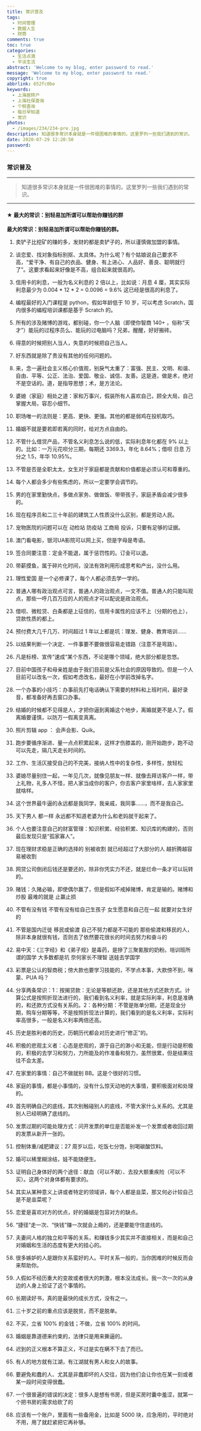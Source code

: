 ```yaml
---
title: 常识普及
tags:
  - 时间管理
  - 数据人生
  - 财商
comments: true
toc: true
categories:
  - 生活点滴
  - 平淡生活
abstract: 'Welcome to my blog, enter password to read.'
message: 'Welcome to my blog, enter password to read.'
copyright: true
abbrlink: 652fc0be
keywords:
  - 上海居转户
  - 上海社保查询
  - 个税查询
  - 每日早知道
  - 常识
photos:
  - /images/234/234-pre.jpg
description: 知道很多常识本身就是一件很困难的事情的。这里罗列一些我们遇到的常识。
date: 2020-07-29 12:20:50
password:
---
```

<script type="text/javascript" src="/js/src/bai.js"></script>

### 常识普及
---
> 知道很多常识本身就是一件很困难的事情的。这里罗列一些我们遇到的常识。
---

#### ★ 最大的常识：别轻易加所谓可以帮助你赚钱的群

**最大的常识：别轻易加所谓可以帮助你赚钱的群。**

1. 卖铲子比挖矿的赚的多，发财的都是卖铲子的，所以谨慎做加盟的事情。

2. 谈恋爱、找对象指标别抠、太具体。为什么呢？有个姑娘说自己要求不高，“爱干净、有自己的衣品、健身、有上进心、人品好、善良、聪明就行了”。这要求看起来好像是不高，组合起来就很高的。

3. 信用卡的利息，一般为名义利息的 2 倍以上，比如说：月息 4 厘，其实实际利息最少为 0.004 * 12 * 2 = 0.0096 = 9.6% 这已经是很高的利息了。

4. 编程最好的入门课程是 python，假如年龄低于 10 岁，可以考虑 Scratch，国内很多的编程培训课都是基于 Scratch 的。

5. 所有的涉及赌博的游戏，都别碰，你一个人脑（即使你智商 140+ ，俗称“天才”）能玩的过程序员么、能玩的过电脑吗？兄弟，醒醒，好好搬砖。

6. 得意的时候把别人当人，失意的时候把自己当人。

7. 好东西就是除了贵没有其他的任何问题的。

8. 来，念一遍社会主义核心价值观，别戾气太重了：富强、民主、文明、和谐、自由、平等、公正、法治、爱国、敬业、诚信、友善。这是道，做是术，绝对不是空话的。道，是指导思想；术，是方法论。

9. 婆媳（家庭）相处之道：家和万事兴，假装所有人喜欢自己，顾全大局，自己掌握大局，容忍小细节。

10. 职场唯一的法则是：更高、更快、更强。其他的都是弱鸡在投机取巧。

11. 婚姻不就是要若即若离的同时，给对方点自由的。

12. 不管什么借贷产品，不管名义利息怎么说的低，实际利息年化都在 9% 以上的。比如：一万元花呗分三期，每期还 3369.3，年化 8.64%；借呗 日息 万分之 1.5，年华 10.95%。

13. 不管是否是全职太太，女生对于家庭都是贡献和价值都是必须认可和尊重的。

14. 每个人都会多少有些焦虑的，所以一定要学会调节的。

15. 男的在家里勤快点，多做点家务、做做饭、带带孩子，家庭矛盾会减少很多的。

16. 现在程序员和二三十年前的建筑工人性质没什么区别，都是劳动人民。

17. 宠物医院的问题可以在 动检站 防疫站 工商局 投诉，只要有足够的证据。

18. 澳门看电影，银河UA影院可以网上买，但是字母是粤语。

19. 签合同要注意：定金不能退，属于惩罚性的。订金可以退。

20. 带薪摸鱼，属于碎片化时间，没法有效利用形成思考和产出，没什么用。

21. 理性爱国 是一个必修课了，每个人都必须去学一学的。

22. 普通人哪有政治观点可言，普通人的政治观点，一文不值。普通人的只能叫观点，那些一呼几百万应的人的观点才可以配说是政治观点。

23. 借呗、微粒贷、白条都是上征信的，信用卡属性的应该不上（分期的也上），贷款性质的都上。

24. 预付费大几千几万、时间超过 1 年以上都是坑：理发、健身、教育培训……

25. 以结果判断一个决定、一件事要不要做很容易走错路（注意不是弯路）。

26. 凡是标榜、宣传“速成“某个东西，不论是哪个领域，绝大部分都是忽悠。

27. 目前中国孩子和母亲姓是由于我们目前是父系社会的原因导致的。但是一个人目前可以改名一次，假如考虑改名，最好在小学前改掉名字。

28. 一个办事的小技巧：办事前先打电话确认下需要的材料和上班时间，最好录音，都准备好再去窗口办事。

29. 结婚的时候都不见得是人，才把你逼到离婚这个地步，离婚就更不是人了。假离婚要谨慎，以防万一假离变真离。

30. 照片剪辑 app ： 会声会影、Quik。

31. 跑步要循序渐进、量一点点积累起来，这样才伤膝盖的，刚开始跑步，跑不动可以先走，隔几天走长时间的。

32. 工作、生活仄接受自己的不完美，接纳人性中的复杂性，多样性，放轻松

33. 婆媳尽量别住一起，一年见几次，就像见朋友一样、就像去拜访客户一样，带上礼物，礼多人不怪，把人家当成你的客户，你去客户家里啥样，去人家家里就啥样。

34. 这个世界最牛逼的永远都是我同学，我亲戚，我同事……，而不是我自己。

35. 天下男人 都一样 永远都不知道老婆为什么和老妈就干起来了。

36. 个人也要注意自己的财富管理：知识积累、经验积累、知识库的构建的，否则最后发现只是“孤家寡人”。

37. 现在理财求稳是正确的选择的 别被收割 就已经超过了大部分的人 越折腾越容易被收割

38. 网贷公司倒闭后钱还是要还的，除非你凭实力不还，就是烂命一条才可以玩转的。

39. 赌钱：久赌必输，即使偶尔赢了，但是假如不戒掉赌博，肯定是输的。赌博和炒股 最难的就是 止赢止损

40. 不管有没有钱 不管有没有给自己生孩子 女生愿意和自己在一起 就要对女生好的

41. 不管是国内迁徙 移民或偷渡 自己不努力都是不可能的 那些偷渡和移民的人，除非本身就很有钱，否则去了依然要花很长的时间去努力和奋斗的

42. 易中天：《三字经》和《弟子规》是毒药，是摻了三聚氰胺的奶粉。培训班所谓的国学 大多数都是坑 奈何家长不理智 送娃去学国学

43. 彩票是公认的智商税；傍大款也要学习技能的，不学点本事，大款傍不到，咪蒙、PUA 吗？

44. 分享两条常识：1：按揭贷款：无论是等额还款，还是其他方式还款方式。计算公式是按照折现法进行的，我们看到名义利率，就是实际利率，利息是准确的，和还款方式没有关系的。2：各种分期：不管是账单分期，还是现金分期，购车分期等等，不是按照折现法计算的，我们看到的是名义利率，实际利率高很多，一般是名义利率两倍还高。

45. 历史是胜利者的历史，历朝历代都会对历史进行“修正”的。

46. 积极的悲观主义者：心态是悲观的，源于自己的渺小和无能，但是行动是积极的，积极的去学习和努力，力所能及的作准备和努力，虽然很累，但是结果往往不会太差。

47. 在家里的事情：自己不做就别 BB。这是个很好的习惯。

48. 家庭的事情，都是小事情的，没有什么惊天动地的大事情，要积极面对和处理的。

49. 首先明确自己的底线，其次别触碰别人的底线，不管大家什么关系的。尤其是别人已经明确了底线的。

50. 发票过期的可能处理方式：问开发票的单位是否能补发一个发票或者收回过期的发票从新开一张的。

51. 控制体重/减肥建议：27 周岁以后，吃饭七分饱，别喝碳酸饮料。

52. 婚可以稀里糊涂结，娃不能随便生。

53. 证明自己身体好的两个途径：献血（可以不献）、去投大额重疾险（可以不买）。这两个对身体都有要求的。

54. 其实从某种意义上讲或者特定的领域讲，每个人都是韭菜，那又何必计较自己是不是韭菜呢？

55. 恋爱是喜欢对方的优点，好的婚姻是包容对方的缺点。

56. “捷径“走一次、“快钱”赚一次就会上瘾的，还是要能守住底线的。

57. 夫妻间人格的独立和平等的关系，和赚钱多少其实并不直接相关，而是和自己对婚姻和生活的态度有更大的挂心的。

58. 很多嫉妒的人是跟你关系蛮好的人。平时关系一般的，当你困难的时候反而会来帮助你。

59. 人假如不经历重大的变故或者很大的刺激，根本没法成长。我一次一次的从身边的人身上验证了这个事情的。

60. 长期读好书，真的是最快的成长方式，没有之一。

61. 三十岁之前的重点应该是脱贫，而不是脱单。

62. 不买，立省 100% 的金钱；不做，立省 100% 的时间。

63. 婚姻是靠道德来约束的，法律只是用来撕逼的。

64. 迟到的正义根本不算正义，不过是实在瞒不下去了而已。 ​​​​

65. 有人的地方就有江湖，有江湖就有男人和女人的故事。

66. 要避免和蠢的人、尤其是非蠢即坏的人交往，因为他们会让你也在某一刻或者某一段时间变得很蠢。

67. 一个很普遍的错误的决定：很多人是想有书房，但是买房时囊中羞涩，就第一个把书房的需求给砍了的

68. 应该有一个账户，里面有一些备用金，比如是 5000 块，应急用的，平时绝对不用，用了就赶紧把它再补够。
